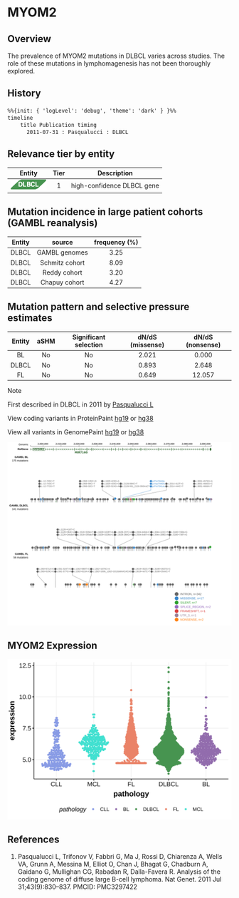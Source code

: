 # MYOM2
## Overview
The prevalence of MYOM2 mutations in DLBCL varies across studies. The role of these mutations in lymphomagenesis has not been thoroughly explored. 
## History
```mermaid
%%{init: { 'logLevel': 'debug', 'theme': 'dark' } }%%
timeline
    title Publication timing
      2011-07-31 : Pasqualucci : DLBCL
```
## Relevance tier by entity

|Entity|Tier|Description               |
|:------:|:----:|--------------------------|
|![DLBCL](images/icons/DLBCL_tier1.png) |1   |high-confidence DLBCL gene|

## Mutation incidence in large patient cohorts (GAMBL reanalysis)

|Entity|source        |frequency (%)|
|:------:|:--------------:|:-------------:|
|DLBCL |GAMBL genomes |3.25         |
|DLBCL |Schmitz cohort|8.09         |
|DLBCL |Reddy cohort  |3.20         |
|DLBCL |Chapuy cohort |4.27         |

## Mutation pattern and selective pressure estimates

|Entity|aSHM|Significant selection|dN/dS (missense)|dN/dS (nonsense)|
|:------:|:----:|:---------------------:|:----------------:|:----------------:|
|BL    |No  |No                   |2.021           | 0.000          |
|DLBCL |No  |No                   |0.893           | 2.648          |
|FL    |No  |No                   |0.649           |12.057          |


> [!NOTE]
> First described in DLBCL in 2011 by [Pasqualucci L](https://pubmed.ncbi.nlm.nih.gov/21804550)


View coding variants in ProteinPaint [hg19](https://morinlab.github.io/LLMPP/GAMBL/MYOM2_protein.html)  or [hg38](https://morinlab.github.io/LLMPP/GAMBL/MYOM2_protein_hg38.html)

View all variants in GenomePaint [hg19](https://morinlab.github.io/LLMPP/GAMBL/MYOM2.html)  or [hg38](https://morinlab.github.io/LLMPP/GAMBL/MYOM2_hg38.html)

![image](images/proteinpaint/MYOM2.svg)
## MYOM2 Expression
![image](images/gene_expression/MYOM2_by_pathology.svg)
<!-- ORIGIN: pasqualucciAnalysisCodingGenome2011 -->
<!-- DLBCL: pasqualucciAnalysisCodingGenome2011 -->
## References
1.  Pasqualucci L, Trifonov V, Fabbri G, Ma J, Rossi D, Chiarenza A, Wells VA, Grunn A, Messina M, Elliot O, Chan J, Bhagat G, Chadburn A, Gaidano G, Mullighan CG, Rabadan R, Dalla-Favera R. Analysis of the coding genome of diffuse large B-cell lymphoma. Nat Genet. 2011 Jul 31;43(9):830–837. PMCID: PMC3297422
